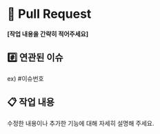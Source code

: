 # 🚀 Pull Request

**[작업 내용을 간략히 적어주세요]**

## #️⃣ 연관된 이슈

ex) #이슈번호

## 📋 작업 내용

수정한 내용이나 추가한 기능에 대해 자세히 설명해 주세요.
